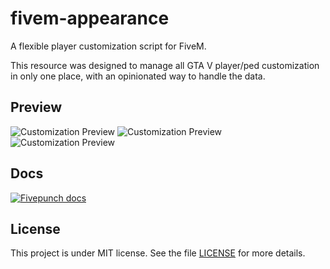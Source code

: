 # fivem-appearance

A flexible player customization script for FiveM.

This resource was designed to manage all GTA V player/ped customization in only one place, with an opinionated way to handle the data.

## Preview

![Customization Preview](https://imgur.com/VgNAvgC.png "Customization Preview")
![Customization Preview](https://i.imgur.com/wzY7XNu.png "Customization Preview")
![Customization Preview](https://imgur.com/B0m6g6q.png "Customization Preview")

## Docs

[![Fivepunch docs](https://i.imgur.com/krdL9bx.png)](https://docs.fivepunch.io/resources/fivem-appearance)

## License

This project is under MIT license. See the file [LICENSE](LICENSE) for more details.


